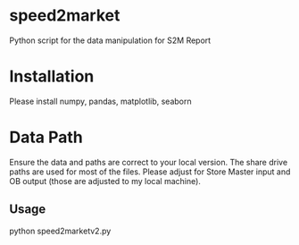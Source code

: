 # speed2market
Python script for the data manipulation for S2M Report

# Installation
Please install numpy, pandas, matplotlib, seaborn

# Data Path
Ensure the data and paths are correct to your local version. The share drive paths are used for most of the files. Please adjust for Store Master input and OB output (those are adjusted to my local machine).

## Usage

python speed2marketv2.py
